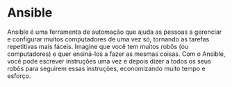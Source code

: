 # Ansible
Ansible é uma ferramenta de automação que ajuda as pessoas a gerenciar e configurar muitos computadores de uma vez só, tornando as tarefas repetitivas mais fáceis. Imagine que você tem muitos robôs (ou computadores) e quer ensiná-los a fazer as mesmas coisas. Com o Ansible, você pode escrever instruções uma vez e depois dizer a todos os seus robôs para seguirem essas instruções, economizando muito tempo e esforço.